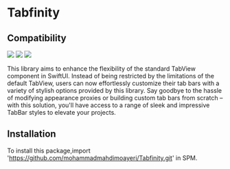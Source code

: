 # Tabfinity
## Compatibility

 ![](https://img.shields.io/badge/platform-iOS-d3d3d3) ![](https://img.shields.io/badge/iOS-13.0%2B-43A6C6) ![](https://img.shields.io/badge/Swift-5-F86F15)

This library aims to enhance the flexibility of the standard TabView component in SwiftUI. Instead of being restricted by the limitations of the default TabView, users can now effortlessly customize their tab bars with a variety of stylish options provided by this library. Say goodbye to the hassle of modifying appearance proxies or building custom tab bars from scratch – with this solution, you'll have access to a range of sleek and impressive TabBar styles to elevate your projects.

## Installation

To install this package,import 'https://github.com/mohammadmahdimoayeri/Tabfinity.git' in SPM.
